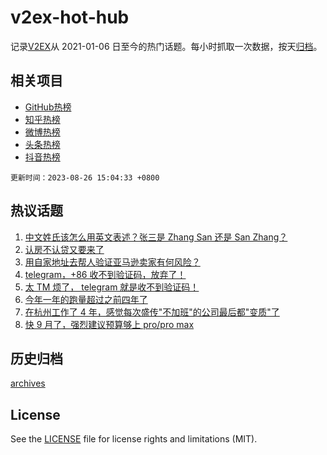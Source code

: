 # v2ex-hot-hub

 记录[V2EX](https://www.v2ex.com/)从 2021-01-06 日至今的热门话题。每小时抓取一次数据，按天[归档](archives)。
 
 ## 相关项目

- [GitHub热榜](https://github.com/lonnyzhang423/github-hot-hub)
- [知乎热榜](https://github.com/lonnyzhang423/zhihu-hot-hub)
- [微博热榜](https://github.com/lonnyzhang423/weibo-hot-hub)
- [头条热榜](https://github.com/lonnyzhang423/toutiao-hot-hub)
- [抖音热榜](https://github.com/lonnyzhang423/douyin-hot-hub)


 `更新时间：2023-08-26 15:04:33 +0800`

## 热议话题

1. [中文姓氏该怎么用英文表述？张三是 Zhang San 还是 San Zhang？](https://www.v2ex.com/t/968343)
1. [认房不认贷又要来了](https://www.v2ex.com/t/968318)
1. [用自家地址去帮人验证亚马逊卖家有何风险？](https://www.v2ex.com/t/968404)
1. [telegram，+86 收不到验证码，放弃了！](https://www.v2ex.com/t/968408)
1. [太 TM 烦了， telegram 就是收不到验证码！](https://www.v2ex.com/t/968400)
1. [今年一年的跑量超过之前四年了](https://www.v2ex.com/t/968406)
1. [在杭州工作了 4 年，感觉每次盛传"不加班"的公司最后都"变质"了](https://www.v2ex.com/t/968382)
1. [快 9 月了，强烈建议预算够上 pro/pro max](https://www.v2ex.com/t/968437)

## 历史归档

[archives](archives)

## License

See the [LICENSE](LICENSE) file for license rights and limitations (MIT).
